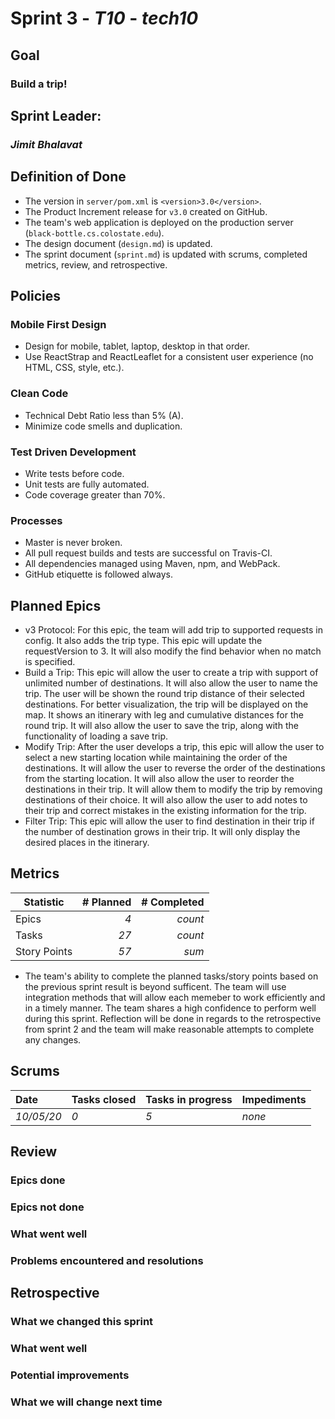 # Sprint 3 - *T10* - *tech10*

## Goal
### Build a trip!

## Sprint Leader: 
### *Jimit Bhalavat*


## Definition of Done

* The version in `server/pom.xml` is `<version>3.0</version>`.
* The Product Increment release for `v3.0` created on GitHub.
* The team's web application is deployed on the production server (`black-bottle.cs.colostate.edu`).
* The design document (`design.md`) is updated.
* The sprint document (`sprint.md`) is updated with scrums, completed metrics, review, and retrospective.


## Policies

### Mobile First Design
* Design for mobile, tablet, laptop, desktop in that order.
* Use ReactStrap and ReactLeaflet for a consistent user experience (no HTML, CSS, style, etc.).

### Clean Code
* Technical Debt Ratio less than 5% (A).
* Minimize code smells and duplication.

### Test Driven Development
* Write tests before code.
* Unit tests are fully automated.
* Code coverage greater than 70%.

### Processes
* Master is never broken. 
* All pull request builds and tests are successful on Travis-CI.
* All dependencies managed using Maven, npm, and WebPack.
* GitHub etiquette is followed always.


## Planned Epics

- v3 Protocol: For this epic, the team will add trip to supported requests in config. It also adds the trip type. This epic will update the requestVersion to 3. It will also modify the find behavior when no match is specified.
- Build a Trip: This epic will allow the user to create a trip with support of unlimited number of destinations. It will also allow the user to name the trip. The user will be shown the round trip distance of their selected destinations. For better visualization, the trip will be displayed on the map. It shows an itinerary with leg and cumulative distances for the round trip. It will also allow the user to save the trip, along with the functionality of loading a save trip.
- Modify Trip: After the user develops a trip, this epic will allow the user to select a new starting location while maintaining the order of the destinations. It will allow the user to reverse the order of the destinations from the starting location. It will also allow the user to reorder the destinations in their trip. It will allow them to modify the trip by removing destinations of their choice. It will also allow the user to add notes to their trip and correct mistakes in the existing information for the trip.
- Filter Trip: This epic will allow the user to find destination in their trip if the number of destination grows in their trip. It will only display the desired places in the itinerary.

## Metrics

| Statistic | # Planned | # Completed |
| --- | ---: | ---: |
| Epics | *4* | *count* |
| Tasks |  *27*   | *count* | 
| Story Points |  *57*  | *sum* | 

- The team's ability to complete the planned tasks/story points based on the previous sprint result is beyond sufficent. The team will use integration methods 
that will allow each memeber to work efficiently and in a timely manner. The team shares a high confidence to perform well during this sprint. 
Reflection will be done in regards to the retrospective from sprint 2 and the team will make reasonable attempts to complete any changes.

## Scrums

| Date | Tasks closed  | Tasks in progress | Impediments |
| :--- | :--- | :--- | :--- |
| *10/05/20* | *0* | *5* | *none* | 


## Review

### Epics done  

### Epics not done 

### What went well

### Problems encountered and resolutions


## Retrospective

### What we changed this sprint

### What went well

### Potential improvements

### What we will change next time
